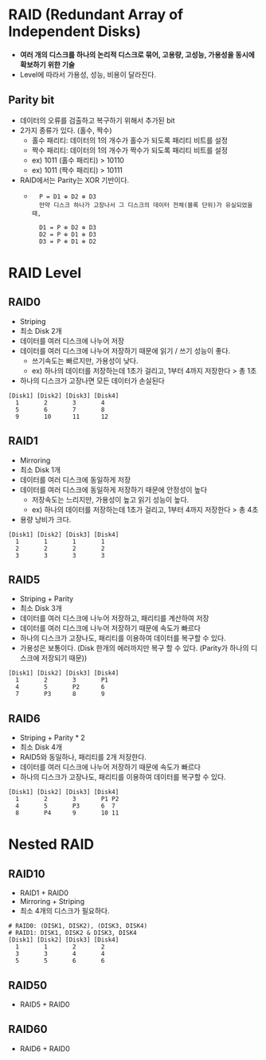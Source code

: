 # RAID (Redundant Array of Independent Disks)
- **여러 개의 디스크를 하나의 논리적 디스크로 묶어, 고용량, 고성능, 가용성을 동시에 확보하기 위한 기술**
- Level에 따라서 가용성, 성능, 비용이 달라진다.

## Parity bit
- 데이터의 오류를 검출하고 복구하기 위해서 추가된 bit
- 2가지 종류가 있다. (홀수, 짝수)
  - 홀수 패리티: 데이터의 1의 개수가 홀수가 되도록 패리티 비트를 설정
  - 짝수 패리티: 데이터의 1의 개수가 짝수가 되도록 패리티 비트를 설정
  - ex) 1011 (홀수 패리티) > 10110
  - ex) 1011 (짝수 패리티) > 10111
- RAID에서는 Parity는 XOR 기반이다.
  - ```text 
      P = D1 ⊕ D2 ⊕ D3
      만약 디스크 하나가 고장나서 그 디스크의 데이터 전체(블록 단위)가 유실되었을 때,
      
      D1 = P ⊕ D2 ⊕ D3  
      D2 = P ⊕ D1 ⊕ D3  
      D3 = P ⊕ D1 ⊕ D2
    ```


# RAID Level

## RAID0
- Striping
- 최소 Disk 2개
- 데이터를 여러 디스크에 나누어 저장
- 데이터를 여러 디스크에 나누어 저장하기 때문에 읽기 / 쓰기 성능이 좋다.
  - 쓰기속도는 빠르지만, 가용성이 낮다. 
  - ex) 하나의 데이터를 저장하는데 1초가 걸리고, 1부터 4까지 저장한다 > 총 1초
- 하나의 디스크가 고장나면 모든 데이터가 손실된다

```text
[Disk1] [Disk2] [Disk3] [Disk4]
  1       2       3       4
  5       6       7       8
  9       10      11      12
```

## RAID1
- Mirroring
- 최소 Disk 1개
- 데이터를 여러 디스크에 동일하게 저장
- 데이터를 여러 디스크에 동일하게 저장하기 때문에 안정성이 높다
  - 저장속도는 느리지만, 가용성이 높고 읽기 성능이 높다.
  - ex) 하나의 데이터를 저장하는데 1초가 걸리고, 1부터 4까지 저장한다 > 총 4초
- 용량 낭비가 크다.
```text
[Disk1] [Disk2] [Disk3] [Disk4]
  1       1       1       1
  2       2       2       2
  3       3       3       3
```

## RAID5
- Striping + Parity
- 최소 Disk 3개
- 데이터를 여러 디스크에 나누어 저장하고, 패리티를 계산하여 저장
- 데이터를 여러 디스크에 나누어 저장하기 때문에 속도가 빠르다
- 하나의 디스크가 고장나도, 패리티를 이용하여 데이터를 복구할 수 있다.
- 가용성은 보통이다. (Disk 한개의 에러까지만 복구 할 수 있다.  (Parity가 하나의 디스크에 저장되기 때문))
```text
[Disk1] [Disk2] [Disk3] [Disk4]
  1       2       3       P1
  4       5       P2      6
  7       P3      8       9
```

## RAID6
- Striping + Parity * 2
- 최소 Disk 4개
- RAID5와 동일하나, 패리티를 2개 저장한다.
- 데이터를 여러 디스크에 나누어 저장하기 때문에 속도가 빠르다
- 하나의 디스크가 고장나도, 패리티를 이용하여 데이터를 복구할 수 있다.

```text
[Disk1] [Disk2] [Disk3] [Disk4]
  1       2       3       P1 P2
  4       5       P3      6  7
  8       P4      9       10 11
```

# Nested RAID

## RAID10
- RAID1 + RAID0
- Mirroring + Striping
- 최소 4개의 디스크가 필요하다.
```text
# RAID0: (DISK1, DISK2), (DISK3, DISK4)
# RAID1: DISK1, DISK2 & DISK3, DISK4
[Disk1] [Disk2] [Disk3] [Disk4]
  1       1       2       2
  3       3       4       4
  5       5       6       6
```

## RAID50
- RAID5 + RAID0

## RAID60
- RAID6 + RAID0